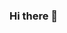 ### Hi there 👋

<!--
**awsfebin/awsfebin** is a ✨ _special_ ✨ repository because its `README.md` (this file) appears on your GitHub profile.

Here are some ideas to get you started:

- 🔭 I am experienced Senior Tech Lead. I am holding 15+ years of expereince in IT Industry. I expertise in Java,Spring boot,rest API, Microservice . I have worked in AWS , now i am working in Microsoft Azure, here i am involved more on this creation and execution of of pipeline and creation of new services. I am well expereinced with Git hub while maintaining different version of code base. I have used Jenkins from devops side for deployment. Other than my core expertise, i am expereienced in variouse tools - Jira,Slack,Kanban,Mysql,Toad and editors - STS,Eclipse,Intelli-J. I am a certified scrum master and holding ITIL Certification also., and i am involving  from requirement gathering until it goes to production. I am following  - sprint planning, sprint grooming , refininement, DST,Retrospective. Each sprint having 4 weeks, during this time, i will finish all the stories assiged during sprint.

i have worked on a POC, in angular too. I have worked in some ui stream while working.

- 💬 Ask me about ...
- 📫 How to reach me: on 09739139526,email - febinacj@gmail.com
- 😄 Pronouns: ...
- ⚡ Fun fact: ...
-->
